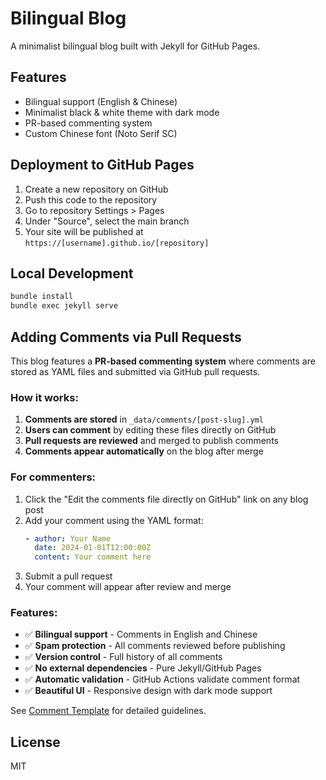 # Bilingual Blog

A minimalist bilingual blog built with Jekyll for GitHub Pages.

## Features
- Bilingual support (English & Chinese)
- Minimalist black & white theme with dark mode
- PR-based commenting system
- Custom Chinese font (Noto Serif SC)

## Deployment to GitHub Pages

1. Create a new repository on GitHub
2. Push this code to the repository
3. Go to repository Settings > Pages
4. Under "Source", select the main branch
5. Your site will be published at `https://[username].github.io/[repository]`

## Local Development

```bash
bundle install
bundle exec jekyll serve
```

## Adding Comments via Pull Requests

This blog features a **PR-based commenting system** where comments are stored as YAML files and submitted via GitHub pull requests.

### How it works:
1. **Comments are stored** in `_data/comments/[post-slug].yml`
2. **Users can comment** by editing these files directly on GitHub
3. **Pull requests are reviewed** and merged to publish comments
4. **Comments appear automatically** on the blog after merge

### For commenters:
1. Click the "Edit the comments file directly on GitHub" link on any blog post
2. Add your comment using the YAML format:
   ```yaml
   - author: Your Name
     date: 2024-01-01T12:00:00Z
     content: Your comment here
   ```
3. Submit a pull request
4. Your comment will appear after review and merge

### Features:
- ✅ **Bilingual support** - Comments in English and Chinese
- ✅ **Spam protection** - All comments reviewed before publishing
- ✅ **Version control** - Full history of all comments
- ✅ **No external dependencies** - Pure Jekyll/GitHub Pages
- ✅ **Automatic validation** - GitHub Actions validate comment format
- ✅ **Beautiful UI** - Responsive design with dark mode support

See [Comment Template](.github/COMMENT_TEMPLATE.md) for detailed guidelines.

## License

MIT
